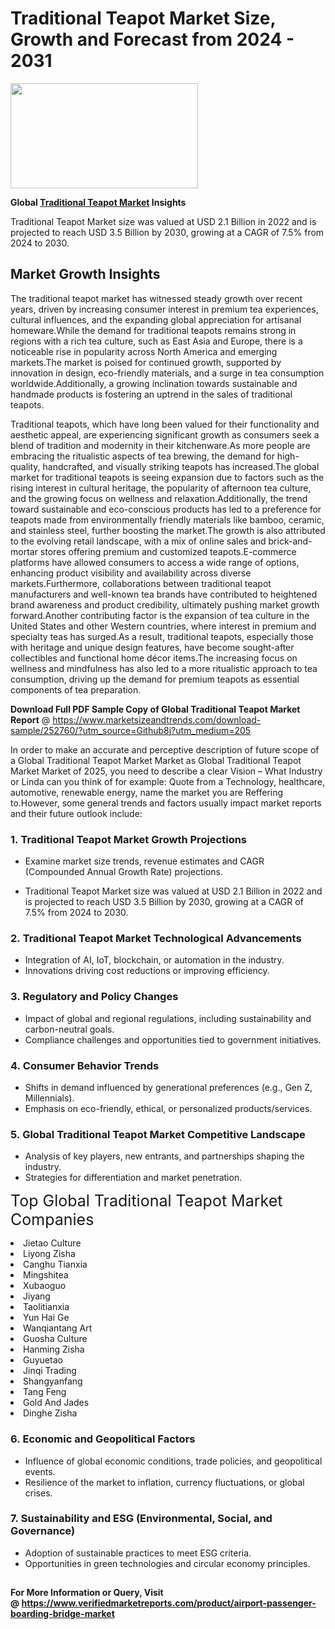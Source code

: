 <H1>Traditional Teapot Market Size, Growth and Forecast from 2024 - 2031</H1><img class="aligncenter size-medium wp-image-584254" src="https://thirdeyenews.in/wp-content/uploads/2024/09/Global-Market-Research-300x168.jpeg" alt="" width="300" height="168" /><p><strong>Global&nbsp;<a href="https://www.marketsizeandtrends.com/download-sample/252760/?utm_source=Github8j?utm_medium=205">Traditional Teapot Market</a> Insights</strong></p><p>Traditional Teapot Market size was valued at USD 2.1 Billion in 2022 and is projected to reach USD 3.5 Billion by 2030, growing at a CAGR of 7.5% from 2024 to 2030.</p><p><h2>Market Growth Insights</h2> <p>The traditional teapot market has witnessed steady growth over recent years, driven by increasing consumer interest in premium tea experiences, cultural influences, and the expanding global appreciation for artisanal homeware.While the demand for traditional teapots remains strong in regions with a rich tea culture, such as East Asia and Europe, there is a noticeable rise in popularity across North America and emerging markets.The market is poised for continued growth, supported by innovation in design, eco-friendly materials, and a surge in tea consumption worldwide.Additionally, a growing inclination towards sustainable and handmade products is fostering an uptrend in the sales of traditional teapots.</p> <p>Traditional teapots, which have long been valued for their functionality and aesthetic appeal, are experiencing significant growth as consumers seek a blend of tradition and modernity in their kitchenware.As more people are embracing the ritualistic aspects of tea brewing, the demand for high-quality, handcrafted, and visually striking teapots has increased.The global market for traditional teapots is seeing expansion due to factors such as the rising interest in cultural heritage, the popularity of afternoon tea culture, and the growing focus on wellness and relaxation.Additionally, the trend toward sustainable and eco-conscious products has led to a preference for teapots made from environmentally friendly materials like bamboo, ceramic, and stainless steel, further boosting the market.The growth is also attributed to the evolving retail landscape, with a mix of online sales and brick-and-mortar stores offering premium and customized teapots.E-commerce platforms have allowed consumers to access a wide range of options, enhancing product visibility and availability across diverse markets.Furthermore, collaborations between traditional teapot manufacturers and well-known tea brands have contributed to heightened brand awareness and product credibility, ultimately pushing market growth forward.Another contributing factor is the expansion of tea culture in the United States and other Western countries, where interest in premium and specialty teas has surged.As a result, traditional teapots, especially those with heritage and unique design features, have become sought-after collectibles and functional home décor items.The increasing focus on wellness and mindfulness has also led to a more ritualistic approach to tea consumption, driving up the demand for premium teapots as essential components of tea preparation.<p><span class=""><strong>Download Full PDF Sample Copy of Global Traditional Teapot Market Report</strong> @ <a href="https://www.marketsizeandtrends.com/download-sample/252760/?utm_source=Github8j?utm_medium=205" target="_blank">https://www.marketsizeandtrends.com/download-sample/252760/?utm_source=Github8j?utm_medium=205</a></span></p><p>In order to make an accurate and perceptive description of future scope of a Global&nbsp;Traditional Teapot Market Market as Global&nbsp;Traditional Teapot Market Market of 2025, you need to describe a clear Vision &ndash; What Industry or Linda can you think of for example: Quote from a Technology, healthcare, automotive, renewable energy, name the market you are Reffering to.However, some general trends and factors usually impact market reports and their future outlook include:</p><h3>1.&nbsp;<strong>Traditional Teapot Market Growth Projections</strong></h3><ul><li>Examine market size trends, revenue estimates and CAGR (Compounded Annual Growth Rate) projections.</li><li><p>Traditional Teapot Market size was valued at USD 2.1 Billion in 2022 and is projected to reach USD 3.5 Billion by 2030, growing at a CAGR of 7.5% from 2024 to 2030.</p></li></ul><h3>2.&nbsp;<strong>Traditional Teapot Market Technological Advancements</strong></h3><ul><li>Integration of AI, IoT, blockchain, or automation in the industry.</li><li>Innovations driving cost reductions or improving efficiency.</li></ul><h3>3.&nbsp;<strong>Regulatory and Policy Changes</strong></h3><ul><li>Impact of global and regional regulations, including sustainability and carbon-neutral goals.</li><li>Compliance challenges and opportunities tied to government initiatives.</li></ul><h3>4.&nbsp;<strong>Consumer Behavior Trends</strong></h3><ul><li>Shifts in demand influenced by generational preferences (e.g., Gen Z, Millennials).</li><li>Emphasis on eco-friendly, ethical, or personalized products/services.</li></ul><h3>5.&nbsp;<strong>Global Traditional Teapot Market Competitive Landscape</strong></h3><ul><li>Analysis of key players, new entrants, and partnerships shaping the industry.</li><li>Strategies for differentiation and market penetration.</li></ul><p data-pm-slice="1 1 []"><span style="color: inherit; font-family: inherit; font-size: 25px;">Top Global Traditional Teapot Market Companies</span></p><div class="" data-test-id=""><p><li>Jietao Culture</li><li> Liyong Zisha</li><li> Canghu Tianxia</li><li> Mingshitea</li><li> Xubaoguo</li><li> Jiyang</li><li> Taolitianxia</li><li> Yun Hai Ge</li><li> Wanqiantang Art</li><li> Guosha Culture</li><li> Hanming Zisha</li><li> Guyuetao</li><li> Jinqi Trading</li><li> Shangyanfang</li><li> Tang Feng</li><li> Gold And Jades</li><li> Dinghe Zisha</li></p></div><h3>6.&nbsp;<strong>Economic and Geopolitical Factors</strong></h3><ul><li>Influence of global economic conditions, trade policies, and geopolitical events.</li><li>Resilience of the market to inflation, currency fluctuations, or global crises.</li></ul><h3>7.&nbsp;<strong>Sustainability and ESG (Environmental, Social, and Governance)</strong></h3><ul><li>Adoption of sustainable practices to meet ESG criteria.</li><li>Opportunities in green technologies and circular economy principles.</li></ul><h2><strong style="font-size: 14px;">For More Information or Query, Visit @&nbsp;</strong><a style="background-color: #ffffff; font-size: 14px;" href="https://www.marketsizeandtrends.com/report/traditional-teapot-market/" target="_blank">https://www.verifiedmarketreports.com/product/airport-passenger-boarding-bridge-market</a></h2>